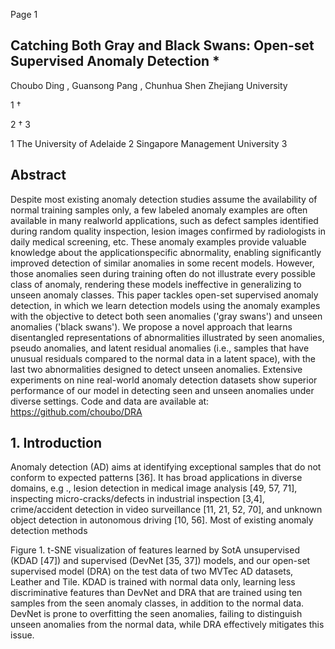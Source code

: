 Page 1

## Catching Both Gray and Black Swans: Open-set Supervised Anomaly Detection *

Choubo Ding , Guansong Pang , Chunhua Shen Zhejiang University

1 †

2 † 3

1 The University of Adelaide 2 Singapore Management University 3

## Abstract

Despite most existing anomaly detection studies assume the availability of normal training samples only, a few labeled anomaly examples are often available in many realworld applications, such as defect samples identified during random quality inspection, lesion images confirmed by radiologists in daily medical screening, etc. These anomaly examples provide valuable knowledge about the applicationspecific abnormality, enabling significantly improved detection of similar anomalies in some recent models. However, those anomalies seen during training often do not illustrate every possible class of anomaly, rendering these models ineffective in generalizing to unseen anomaly classes. This paper tackles open-set supervised anomaly detection, in which we learn detection models using the anomaly examples with the objective to detect both seen anomalies ('gray swans') and unseen anomalies ('black swans'). We propose a novel approach that learns disentangled representations of abnormalities illustrated by seen anomalies, pseudo anomalies, and latent residual anomalies (i.e., samples that have unusual residuals compared to the normal data in a latent space), with the last two abnormalities designed to detect unseen anomalies. Extensive experiments on nine real-world anomaly detection datasets show superior performance of our model in detecting seen and unseen anomalies under diverse settings. Code and data are available at: https://github.com/choubo/DRA

## 1. Introduction

Anomaly detection (AD) aims at identifying exceptional samples that do not conform to expected patterns [36]. It has broad applications in diverse domains, e.g ., lesion detection in medical image analysis [49, 57, 71], inspecting micro-cracks/defects in industrial inspection [3,4], crime/accident detection in video surveillance [11, 21, 52, 70], and unknown object detection in autonomous driving [10, 56]. Most of existing anomaly detection methods

Figure 1. t-SNE visualization of features learned by SotA unsupervised (KDAD [47]) and supervised (DevNet [35, 37]) models, and our open-set supervised model (DRA) on the test data of two MVTec AD datasets, Leather and Tile. KDAD is trained with normal data only, learning less discriminative features than DevNet and DRA that are trained using ten samples from the seen anomaly classes, in addition to the normal data. DevNet is prone to overfitting the seen anomalies, failing to distinguish unseen anomalies from the normal data, while DRA effectively mitigates this issue.

<!-- image -->
